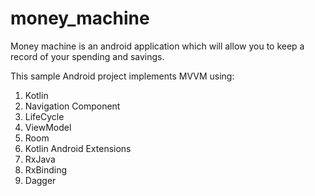 # money_machine
Money machine is an android application which will allow you to keep a record of your spending and savings.

This sample Android project implements MVVM using:
1. Kotlin
2. Navigation Component
3. LifeCycle
4. ViewModel
5. Room
6. Kotlin Android Extensions
7. RxJava
8. RxBinding
9. Dagger
